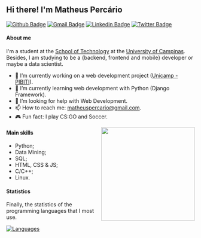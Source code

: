 ## Hi there! I'm Matheus Percário &nbsp;&nbsp;&nbsp;

[![Github Badge](https://img.shields.io/badge/-Github-000?style=flat-square&logo=Github&logoColor=white&link=https://github.com/matheuspercario)](https://github.com/matheuspercario)
[![Gmail Badge](https://img.shields.io/badge/-Gmail-c14438?style=flat-square&logo=Gmail&logoColor=white&link=mailto:matheuspercario@gmail.com)](mailto:matheuspercario@gmail.com)
[![Linkedin Badge](https://img.shields.io/badge/-LinkedIn-blue?style=flat-square&logo=Linkedin&logoColor=white&link=https://www.linkedin.com/in/mpbruder/)](https://www.linkedin.com/in/matheus-percario-757868169/)
[![Twitter Badge](https://img.shields.io/badge/-Twitter-1ca0f1?style=flat-square&labelColor=1ca0f1&logo=twitter&logoColor=white&link=https://twitter.com/fagnerpsantos)](https://twitter.com/matheuspercario)


#### About me
I'm a student at the [School of Technology](https://www.ft.unicamp.br) at the [University of Campinas](https://www.unicamp.br). Besides, I am studying to be a {backend, frontend and mobile} developer or maybe a data scientist.

- 🔭 I’m currently working on a web development project ([Unicamp - PIBITI](https://www.prp.unicamp.br/pt-br/pibiti)).
- 🌱 I’m currently learning web development with Python (Django Framework).
- 🤔 I’m looking for help with Web Development.
- 📫 How to reach me: matheuspercario@gmail.com.
- 🎮 Fun fact: I play CS:GO and Soccer.

<img align="right" src="https://octodex.github.com/images/labtocat.png" width="250">

#### Main skills
- Python;
- Data Mining;
- SQL;
- HTML, CSS & JS;
- C/C++;
- Linux.



#### Statistics
Finally, the statistics of the programming languages ​​that I most use.

[![Languages](https://github-readme-stats.vercel.app/api/top-langs/?username=matheuspercario&layout=compact)](https://github.com/matheuspercario)


<!--

- 🔭 I’m currently working on ...
- 🌱 I’m currently learning ...
- 👯 I’m looking to collaborate on ...
- 🤔 I’m looking for help with ...
- 💬 Ask me about ...
- 📫 How to reach me: ...
- 😄 Pronouns: ...
- ⚡ Fun fact: ...

-->
